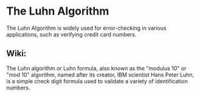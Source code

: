 # The Luhn Algorithm

The Luhn Algorithm is widely used for error-checking in various applications, such as verifying credit card numbers.

## Wiki: 
The Luhn algorithm or Luhn formula, also known as the "modulus 10" or "mod 10" algorithm, named after its creator, IBM scientist Hans Peter Luhn, is a simple check digit formula used to validate a variety of identification numbers.
